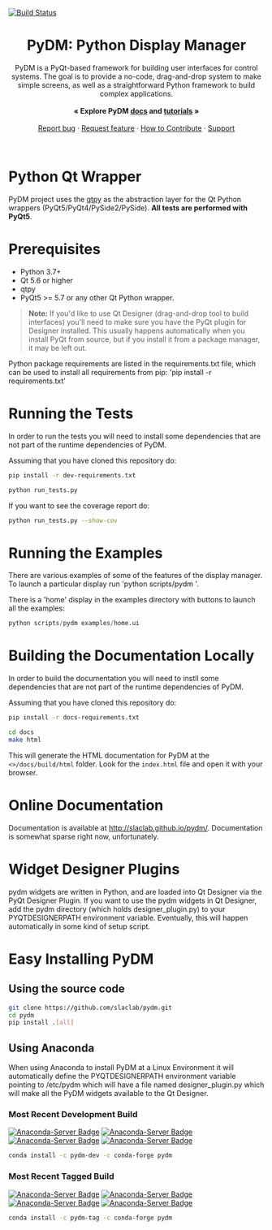 [![Build Status](https://github.com/slaclab/pydm/actions/workflows/run-tests.yml/badge.svg?branch=master)](https://github.com/slaclab/pydm/actions/workflows/run-tests.yml)

<p align="center">
  <h1 align="center">PyDM: Python Display Manager</h1>

  <p align="center">
    PyDM is a PyQt-based framework for building user interfaces for control systems.
    The goal is to provide a no-code, drag-and-drop system to make simple screens,
    as well as a straightforward Python framework to build complex applications.
    <br>
    <br>
    <strong>« Explore PyDM <a href="https://slaclab.github.io/pydm/">docs</a> and <a href="https://slaclab.github.io/pydm-tutorial">tutorials</a> »</strong>
    <br>
    <br>
    <a href="https://github.com/slaclab/pydm/issues/new?template=bug-report.md">Report bug</a>
    ·
    <a href="https://github.com/slaclab/pydm/issues/new?template=feature-request.md&labels=request">Request feature</a>
    ·
    <a href="https://github.com/slaclab/pydm/blob/master/.github/CONTRIBUTING.md">How to Contribute</a>
    ·
    <a href="https://github.com/slaclab/pydm/blob/master/.github/SUPPORT.md">Support</a>
  </p>
</p>

<br>

# Python Qt Wrapper
PyDM project uses the [qtpy](https://github.com/spyder-ide/qtpy)
as the abstraction layer for the Qt Python wrappers (PyQt5/PyQt4/PySide2/PySide).
**All tests are performed with PyQt5**.

# Prerequisites
* Python 3.7+
* Qt 5.6 or higher
* qtpy
* PyQt5 >= 5.7 or any other Qt Python wrapper.
> **Note:**
> If you'd like to use Qt Designer (drag-and-drop tool to build interfaces) you'll
> need to make sure you have the PyQt plugin for Designer installed.  This usually
> happens automatically when you install PyQt from source, but if you install it
> from a package manager, it may be left out.

Python package requirements are listed in the requirements.txt file, which can
be used to install all requirements from pip: 'pip install -r requirements.txt'

# Running the Tests
In order to run the tests you will need to install some dependencies that are
not part of the runtime dependencies of PyDM.

Assuming that you have cloned this repository do:

```bash
pip install -r dev-requirements.txt

python run_tests.py
```

If you want to see the coverage report do:
```bash
python run_tests.py --show-cov
```

# Running the Examples
There are various examples of some of the features of the display manager.
To launch a particular display run 'python scripts/pydm <filename>'.

There is a 'home' display in the examples directory with buttons to launch all
the examples:
```python
python scripts/pydm examples/home.ui
```

# Building the Documentation Locally
In order to build the documentation you will need to instll some dependencies
that are not part of the runtime dependencies of PyDM.

Assuming that you have cloned this repository do:

```bash
pip install -r docs-requirements.txt

cd docs
make html
```

This will generate the HTML documentation for PyDM at the `<>/docs/build/html`
folder. Look for the `index.html` file and open it with your browser.

# Online Documentation

Documentation is available at http://slaclab.github.io/pydm/.  Documentation is
somewhat sparse right now, unfortunately.

# Widget Designer Plugins
pydm widgets are written in Python, and are loaded into Qt Designer via the PyQt
Designer Plugin.
If you want to use the pydm widgets in Qt Designer, add the pydm directory
(which holds designer_plugin.py) to your PYQTDESIGNERPATH environment variable.
Eventually, this will happen automatically in some kind of setup script.

# Easy Installing PyDM
## Using the source code
```sh
git clone https://github.com/slaclab/pydm.git
cd pydm
pip install .[all]
```

## Using Anaconda

When using Anaconda to install PyDM at a Linux Environment it will automatically
define the PYQTDESIGNERPATH environment variable pointing to /etc/pydm which
will have a file named designer_plugin.py which will make all the PyDM widgets
available to the Qt Designer.

### Most Recent Development Build

[![Anaconda-Server Badge](https://anaconda.org/pydm-dev/pydm/badges/installer/conda.svg)](https://conda.anaconda.org/pydm-dev)
[![Anaconda-Server Badge](https://anaconda.org/pydm-dev/pydm/badges/platforms.svg)](https://anaconda.org/pydm-dev/pydm)
[![Anaconda-Server Badge](https://anaconda.org/pydm-dev/pydm/badges/version.svg)](https://anaconda.org/pydm-dev/pydm)
[![Anaconda-Server Badge](https://anaconda.org/pydm-dev/pydm/badges/downloads.svg)](https://anaconda.org/pydm-dev/pydm)


```sh
conda install -c pydm-dev -c conda-forge pydm
```
### Most Recent Tagged Build

[![Anaconda-Server Badge](https://anaconda.org/pydm-tag/pydm/badges/installer/conda.svg)](https://conda.anaconda.org/pydm-tag)
[![Anaconda-Server Badge](https://anaconda.org/pydm-tag/pydm/badges/platforms.svg)](https://anaconda.org/pydm-tag/pydm)
[![Anaconda-Server Badge](https://anaconda.org/pydm-tag/pydm/badges/version.svg)](https://anaconda.org/pydm-tag/pydm)
[![Anaconda-Server Badge](https://anaconda.org/pydm-tag/pydm/badges/downloads.svg)](https://anaconda.org/pydm-tag/pydm)


```sh
conda install -c pydm-tag -c conda-forge pydm
```
